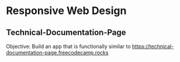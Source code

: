 # Responsive Web Design
## Technical-Documentation-Page
Objective: Build an app that is functionally similar to https://technical-documentation-page.freecodecamp.rocks
